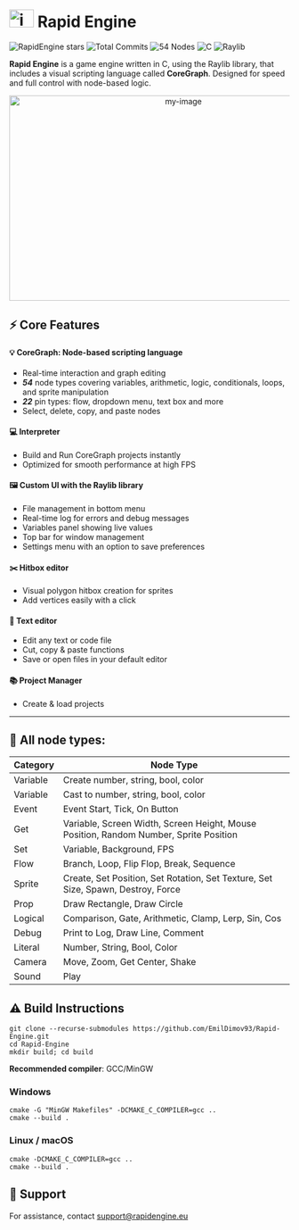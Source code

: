 # <img width="44" height="32" alt="icon" src="https://github.com/user-attachments/assets/6cd5b753-9a23-4d7a-ba2c-b50ac599b534" /> Rapid Engine


![RapidEngine stars](https://img.shields.io/github/stars/EmilDimov93/Rapid-Engine?style=plastic&label=⭐&color=FFD700)
![Total Commits](https://img.shields.io/github/commit-activity/t/EmilDimov93/Rapid-Engine?style=plastic)
![54 Nodes](https://img.shields.io/badge/Nodes-54-purple?style=plastic)
![C](https://img.shields.io/badge/language-C-555555?style=plastic)
![Raylib](https://img.shields.io/badge/Library-Raylib-ff69b4?style=plastic)

**Rapid Engine** is a game engine written in C, using the Raylib library, that includes a visual scripting language called **CoreGraph**. Designed for speed and full control with node-based logic.

<p align="center">
  <img width="610" height="368" alt="my-image" src="https://github.com/user-attachments/assets/a0e63453-6cea-45d2-8531-56069eba1c72" />
</p>

## ⚡ Core Features

#### 💡 **CoreGraph**: Node-based scripting language

- Real-time interaction and graph editing
- ***54*** node types covering variables, arithmetic, logic, conditionals, loops, and sprite manipulation
- ***22*** pin types: flow, dropdown menu, text box and more
- Select, delete, copy, and paste nodes

#### 💻 Interpreter

- Build and Run CoreGraph projects instantly
- Optimized for smooth performance at high FPS

#### 🖼️ Custom UI with the Raylib library

- File management in bottom menu
- Real-time log for errors and debug messages
- Variables panel showing live values
- Top bar for window management
- Settings menu with an option to save preferences

#### ✂️ Hitbox editor

- Visual polygon hitbox creation for sprites
- Add vertices easily with a click

#### 🧷 Text editor

- Edit any text or code file
- Cut, copy & paste functions
- Save or open files in your default editor

#### 📚 Project Manager

- Create & load projects

---

## 🧩 All node types:

| Category   | Node Type                 |
|------------|--------------------------|
| Variable   | Create number, string, bool, color |
| Variable   | Cast to number, string, bool, color |
| Event      | Event Start, Tick, On Button |
| Get        | Variable, Screen Width, Screen Height, Mouse Position, Random Number, Sprite Position |
| Set        | Variable, Background, FPS |
| Flow       | Branch, Loop, Flip Flop, Break, Sequence |
| Sprite     | Create, Set Position, Set Rotation, Set Texture, Set Size, Spawn, Destroy, Force |
| Prop       | Draw Rectangle, Draw Circle |
| Logical    | Comparison, Gate, Arithmetic, Clamp, Lerp, Sin, Cos |
| Debug      | Print to Log, Draw Line, Comment |
| Literal    | Number, String, Bool, Color |
| Camera     | Move, Zoom, Get Center, Shake |
| Sound      | Play |


## ⚠️ Build Instructions

```
git clone --recurse-submodules https://github.com/EmilDimov93/Rapid-Engine.git
cd Rapid-Engine
mkdir build; cd build
```

**Recommended compiler**: GCC/MinGW

### Windows
```
cmake -G "MinGW Makefiles" -DCMAKE_C_COMPILER=gcc ..
cmake --build .
```

### Linux / macOS
```
cmake -DCMAKE_C_COMPILER=gcc ..
cmake --build .
```

## 📧 Support

For assistance, contact [support@rapidengine.eu](mailto:support@rapidengine.eu)
